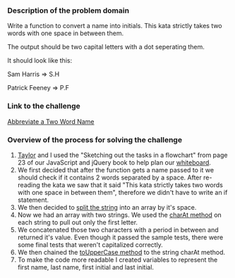 ### Description of the problem domain

Write a function to convert a name into initials. This kata strictly takes two words with one space in between them.

The output should be two capital letters with a dot seperating them.

It should look like this:

Sam Harris => S.H

Patrick Feeney => P.F

### Link to the challenge

[Abbreviate a Two Word Name](https://www.codewars.com/kata/57eadb7ecd143f4c9c0000a3/solutions/javascript/me/best_practice "Abbreviate a Two Word Name")

### Overview of the process for solving the challenge

1. [Taylor](https://github.com/Madjas00 "Taylor") and I used the &quot;Sketching out the tasks in a flowchart&quot; from page 23 of our JavaScript and jQuery book to help plan our [whiteboard](whiteboard.jpg "whiteboard").
1. We first decided that after the function gets a name passed to it we should check if it contains 2 words separated by a space. After re-reading the kata we saw that it said &quot;This kata strictly takes two words with one space in between them&quot;, therefore we didn&apos;t have to write an if statement.
1. We then decided to [split the string](https://developer.mozilla.org/en-US/docs/Web/JavaScript/Reference/Global_Objects/String/split "split the string") into an array by it&apos;s space. 
1. Now we had an array with two strings. We used the [charAt method](https://developer.mozilla.org/en-US/docs/Web/JavaScript/Reference/Global_Objects/String/charAt "charAt method") on each string to pull out only the first letter.
1. We concatenated those two characters with a period in between and returned it&apos;s value. Even though it passed the sample tests, there were some final tests that weren&apos;t capitalized correctly.
1. We then chained the [toUpperCase method](https://developer.mozilla.org/en-US/docs/Web/JavaScript/Reference/Global_Objects/String/toUpperCase "toUpperCase method") to the string charAt method.
1. To make the code more readable I created variables to represent the first name, last name, first initial and last initial. 